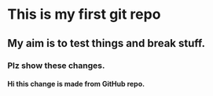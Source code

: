 # This is my first git repo
## My aim is to test things and break stuff.
### Plz show these changes.
#### Hi this change is made from GitHub repo.
